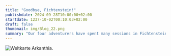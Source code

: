 ```yaml
---
title: "Goodbye, Fichtenstein!"
publishdate: 2024-09-28T10:00:00+02:00
startdate: 1237-10-02T00:10:03+02:00
draft: false
thumbnail: img/Blog_22.png
summary: "Our four adventurers have spent many sessions in Fichtenstein, but today they are finally heading in the direction of the inn ‘The hiker’. Find out who they meet here and what other surprises await them here:"
---
```



<div class="center">
  <img class="img-fluid" title="Weltkarte Arkanthia" alt="Weltkarte Arkanthia." src="./img/Arkanthia_Full_Map_Logar_to_Fichtenstein.jpg" />
</div>
